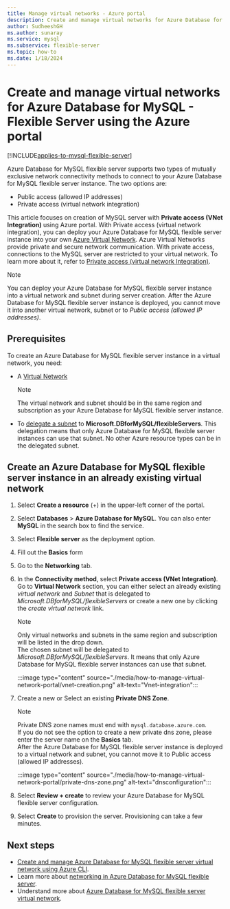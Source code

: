 ```yaml
---
title: Manage virtual networks - Azure portal
description: Create and manage virtual networks for Azure Database for MySQL - Flexible Server using the Azure portal.
author: SudheeshGH
ms.author: sunaray
ms.service: mysql
ms.subservice: flexible-server
ms.topic: how-to
ms.date: 1/18/2024
---
```


# Create and manage virtual networks for Azure Database for MySQL - Flexible Server using the Azure portal

[!INCLUDE[applies-to-mysql-flexible-server](../includes/applies-to-mysql-flexible-server.md)]

Azure Database for MySQL flexible server supports two types of mutually exclusive network connectivity methods to connect to your Azure Database for MySQL flexible server instance. The two options are:

- Public access (allowed IP addresses)
- Private access (virtual network integration)

This article focuses on creation of MySQL server with **Private access (VNet Integration)** using Azure portal. With Private access (virtual network integration), you can deploy your Azure Database for MySQL flexible server instance into your own [Azure Virtual Network](../../virtual-network/virtual-networks-overview.md). Azure Virtual Networks provide private and secure network communication. With private access, connections to the MySQL server are restricted to your virtual network. To learn more about it, refer to [Private access (virtual network Integration)](./concepts-networking-vnet.md#private-access-virtual-network-integration).

>[!Note]
>You can deploy your Azure Database for MySQL flexible server instance into a virtual network and subnet during server creation. After the Azure Database for MySQL flexible server instance is deployed, you cannot move it into another virtual network, subnet or to *Public access (allowed IP addresses)*.

## Prerequisites

To create an Azure Database for MySQL flexible server instance in a virtual network, you need:

- A [Virtual Network](../../virtual-network/quick-create-portal.md#create-a-virtual-network)
    > [!Note]
    > The virtual network and subnet should be in the same region and subscription as your Azure Database for MySQL flexible server instance.

- To [delegate a subnet](../../virtual-network/manage-subnet-delegation.md#delegate-a-subnet-to-an-azure-service) to **Microsoft.DBforMySQL/flexibleServers**. This delegation means that only Azure Database for MySQL flexible server instances can use that subnet. No other Azure resource types can be in the delegated subnet.

## Create an Azure Database for MySQL flexible server instance in an already existing virtual network

1. Select **Create a resource** (+) in the upper-left corner of the  portal.
2. Select **Databases** > **Azure Database for MySQL**. You can also enter **MySQL** in the search box to find the service.
3. Select **Flexible server** as the deployment option.
4. Fill out the **Basics** form
5. Go to the **Networking** tab.
6. In the **Connectivity method**, select **Private access (VNet Integration)**. Go to **Virtual Network** section, you can either select an already existing *virtual network* and *Subnet* that is delegated to *Microsoft.DBforMySQL/flexibleServers* or create a new one by clicking the *create virtual network* link.
    > [!Note]
    > Only virtual networks and subnets in the same region and subscription will be listed in the drop down. </br>
    > The chosen subnet will be delegated to *Microsoft.DBforMySQL/flexibleServers*. It means that only Azure Database for MySQL flexible server instances can use that subnet.</br>

    :::image type="content" source="./media/how-to-manage-virtual-network-portal/vnet-creation.png" alt-text="Vnet-integration":::

7. Create a new or Select an existing **Private DNS Zone**.
    > [!NOTE]
    > Private DNS zone names must end with `mysql.database.azure.com`. </br>
    > If you do not see the option to create a new private dns zone, please enter the server name on the **Basics** tab.</br>
    > After the Azure Database for MySQL flexible server instance is deployed to a virtual network and subnet, you cannot move it to Public access (allowed IP addresses).</br>

    :::image type="content" source="./media/how-to-manage-virtual-network-portal/private-dns-zone.png" alt-text="dnsconfiguration":::
8. Select **Review + create** to review your Azure Database for MySQL flexible server configuration.
9. Select **Create** to provision the server. Provisioning can take a few minutes.

## Next steps

- [Create and manage Azure Database for MySQL flexible server virtual network using Azure CLI](./how-to-manage-virtual-network-cli.md).
- Learn more about [networking in Azure Database for MySQL flexible server](./concepts-networking.md).
- Understand more about [Azure Database for MySQL flexible server virtual network](./concepts-networking-vnet.md#private-access-virtual-network-integration).
